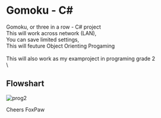 # Gomoku - C#

Gomoku, or three in a row - C# project\
This will work across network (LAN),\
You can save limited settings,\
This will feuture Object Orienting Progaming \
\
This will also work as my examproject in programing grade 2\
\
## Flowshart
![prog2](https://user-images.githubusercontent.com/63596133/118037710-7e335580-b36e-11eb-9815-f320287bff15.png)

Cheers FoxPaw
